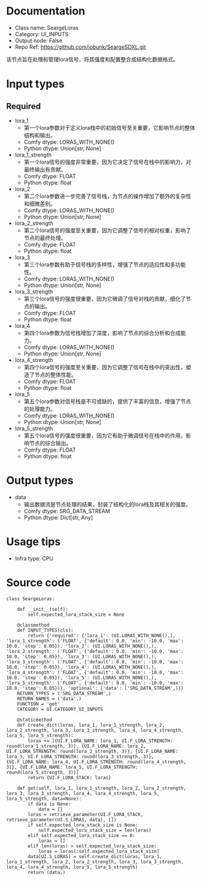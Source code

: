 # Documentation
- Class name: SeargeLoras
- Category: UI_INPUTS
- Output node: False
- Repo Ref: https://github.com/jobunk/SeargeSDXL.git

该节点旨在处理和管理lora信号，将其强度和配置整合成结构化数据格式。

# Input types
## Required
- lora_1
    - 第一个lora参数对于定义lora栈中的初始信号至关重要，它影响节点的整体结构和输出。
    - Comfy dtype: LORAS_WITH_NONE()
    - Python dtype: Union[str, None]
- lora_1_strength
    - 第一个lora信号的强度非常重要，因为它决定了信号在栈中的影响力，对最终输出有贡献。
    - Comfy dtype: FLOAT
    - Python dtype: float
- lora_2
    - 第二个lora参数进一步完善了信号栈，为节点的操作增加了额外的复杂性和细微差别。
    - Comfy dtype: LORAS_WITH_NONE()
    - Python dtype: Union[str, None]
- lora_2_strength
    - 第二个lora信号的强度至关重要，因为它调整了信号的相对权重，影响了节点的最终处理。
    - Comfy dtype: FLOAT
    - Python dtype: float
- lora_3
    - 第三个lora参数有助于信号栈的多样性，增强了节点的适应性和多功能性。
    - Comfy dtype: LORAS_WITH_NONE()
    - Python dtype: Union[str, None]
- lora_3_strength
    - 第三个lora信号的强度很重要，因为它微调了信号对栈的贡献，细化了节点的输出。
    - Comfy dtype: FLOAT
    - Python dtype: float
- lora_4
    - 第四个lora参数为信号栈增加了深度，影响了节点的综合分析和合成能力。
    - Comfy dtype: LORAS_WITH_NONE()
    - Python dtype: Union[str, None]
- lora_4_strength
    - 第四个lora信号的强度至关重要，因为它调整了信号在栈中的突出性，塑造了节点的整体性能。
    - Comfy dtype: FLOAT
    - Python dtype: float
- lora_5
    - 第五个lora参数对信号栈是不可或缺的，提供了丰富的信息，增强了节点的处理能力。
    - Comfy dtype: LORAS_WITH_NONE()
    - Python dtype: Union[str, None]
- lora_5_strength
    - 第五个lora信号的强度很重要，因为它有助于微调信号在栈中的作用，影响节点的综合输出。
    - Comfy dtype: FLOAT
    - Python dtype: float

# Output types
- data
    - 输出数据流是节点处理的结果，封装了结构化的lora栈及其相关的强度。
    - Comfy dtype: SRG_DATA_STREAM
    - Python dtype: Dict[str, Any]

# Usage tips
- Infra type: CPU

# Source code
```
class SeargeLoras:

    def __init__(self):
        self.expected_lora_stack_size = None

    @classmethod
    def INPUT_TYPES(cls):
        return {'required': {'lora_1': (UI.LORAS_WITH_NONE(),), 'lora_1_strength': ('FLOAT', {'default': 0.0, 'min': -10.0, 'max': 10.0, 'step': 0.05}), 'lora_2': (UI.LORAS_WITH_NONE(),), 'lora_2_strength': ('FLOAT', {'default': 0.0, 'min': -10.0, 'max': 10.0, 'step': 0.05}), 'lora_3': (UI.LORAS_WITH_NONE(),), 'lora_3_strength': ('FLOAT', {'default': 0.0, 'min': -10.0, 'max': 10.0, 'step': 0.05}), 'lora_4': (UI.LORAS_WITH_NONE(),), 'lora_4_strength': ('FLOAT', {'default': 0.0, 'min': -10.0, 'max': 10.0, 'step': 0.05}), 'lora_5': (UI.LORAS_WITH_NONE(),), 'lora_5_strength': ('FLOAT', {'default': 0.0, 'min': -10.0, 'max': 10.0, 'step': 0.05})}, 'optional': {'data': ('SRG_DATA_STREAM',)}}
    RETURN_TYPES = ('SRG_DATA_STREAM',)
    RETURN_NAMES = ('data',)
    FUNCTION = 'get'
    CATEGORY = UI.CATEGORY_UI_INPUTS

    @staticmethod
    def create_dict(loras, lora_1, lora_1_strength, lora_2, lora_2_strength, lora_3, lora_3_strength, lora_4, lora_4_strength, lora_5, lora_5_strength):
        loras += [{UI.F_LORA_NAME: lora_1, UI.F_LORA_STRENGTH: round(lora_1_strength, 3)}, {UI.F_LORA_NAME: lora_2, UI.F_LORA_STRENGTH: round(lora_2_strength, 3)}, {UI.F_LORA_NAME: lora_3, UI.F_LORA_STRENGTH: round(lora_3_strength, 3)}, {UI.F_LORA_NAME: lora_4, UI.F_LORA_STRENGTH: round(lora_4_strength, 3)}, {UI.F_LORA_NAME: lora_5, UI.F_LORA_STRENGTH: round(lora_5_strength, 3)}]
        return {UI.F_LORA_STACK: loras}

    def get(self, lora_1, lora_1_strength, lora_2, lora_2_strength, lora_3, lora_3_strength, lora_4, lora_4_strength, lora_5, lora_5_strength, data=None):
        if data is None:
            data = {}
        loras = retrieve_parameter(UI.F_LORA_STACK, retrieve_parameter(UI.S_LORAS, data), [])
        if self.expected_lora_stack_size is None:
            self.expected_lora_stack_size = len(loras)
        elif self.expected_lora_stack_size == 0:
            loras = []
        elif len(loras) > self.expected_lora_stack_size:
            loras = loras[:self.expected_lora_stack_size]
        data[UI.S_LORAS] = self.create_dict(loras, lora_1, lora_1_strength, lora_2, lora_2_strength, lora_3, lora_3_strength, lora_4, lora_4_strength, lora_5, lora_5_strength)
        return (data,)
```